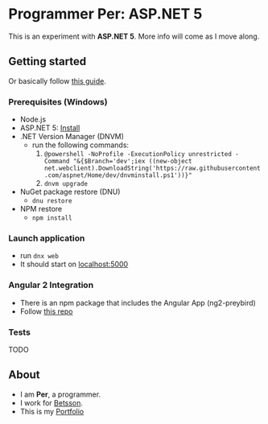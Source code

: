 # Programmer Per: ASP.NET 5

This is an experiment with **ASP.NET 5**. More info will come as I move along. 

## Getting started
Or basically follow [this guide](https://azure.microsoft.com/sv-se/documentation/articles/web-sites-create-web-app-using-vscode/).

### Prerequisites (Windows)
*   Node.js
*   ASP.NET 5: [Install](https://go.microsoft.com/fwlink/?LinkId=627627)
*   .NET Version Manager (DNVM)
    *   run the following commands:
        1. `@powershell -NoProfile -ExecutionPolicy unrestricted -Command "&{$Branch='dev';iex ((new-object net.webclient).DownloadString('https://raw.githubusercontent.com/aspnet/Home/dev/dnvminstall.ps1'))}"`  
        2. `dnvm upgrade`
*   NuGet package restore (DNU)
    * `dnu restore`
*   NPM restore 
    * `npm install`    

### Launch application
*   run `dnx web`
*   It should start on [localhost:5000](http://localhost:5000/)

### Angular 2 Integration
*   There is an npm package that includes the Angular App (ng2-preybird)
*   Follow [this repo](https://github.com/perjo927/angular2-preybird/)

### Tests
TODO

## About
*   I am **Per**, a programmer.
*   I work for [Betsson](http://www.betssongroup.com/).
*   This is my [Portfolio](http://www.programmerper.com)
